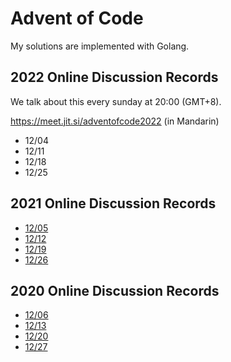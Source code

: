 # Advent of Code

My solutions are implemented with Golang.

## 2022 Online Discussion Records

We talk about this every sunday at 20:00 (GMT+8).

https://meet.jit.si/adventofcode2022 (in Mandarin)

* 12/04
* 12/11
* 12/18
* 12/25

## 2021 Online Discussion Records

* [12/05](https://www.dropbox.com/s/upsgrgidgncarpm/adventofcode2021%20on%202021-12-05%2012-59.mp4?dl=0)
* [12/12](https://www.dropbox.com/s/9topfvioqehrtlj/adventofcode2021%20on%202021-12-12%2013-09.mp4?dl=0)
* [12/19](https://mega.nz/file/BwtQVSSD#5hbzwlAKYT1_YvNx_M74o2feIQubQNaLpt10HU3cVF0)
* [12/26](https://mega.nz/file/88MFxCaK#26bhO6Z0flANsiC-TO4chldBJ2RIoG6xGfrHGPLFqAs)

## 2020 Online Discussion Records

* [12/06](https://www.dropbox.com/s/2126thn1grgsjcp/adventofcode2020%20on%202020-12-06%2013-02.mp4?dl=0)
* [12/13](https://www.dropbox.com/s/e6d3jmed87cs98v/adventofcode2020%20on%202020-12-13%2012-57.mp4?dl=0)
* [12/20](https://www.dropbox.com/s/6qqfsz90cczoxrl/adventofcode2020%20on%202020-12-20%2012-59.mp4?dl=0)
* [12/27](https://www.dropbox.com/s/hram5xzs6fiyqdb/adventofcode2020%20on%202020-12-27%2012-52.mp4?dl=0)